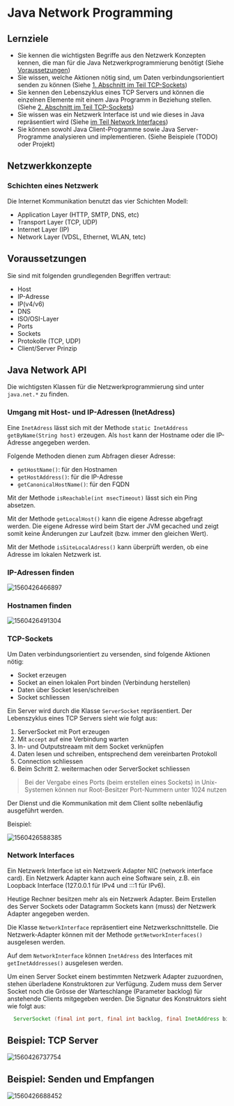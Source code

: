 # Java Network Programming

## Lernziele

* Sie kennen die wichtigsten Begriffe aus den Netzwerk Konzepten kennen, die man für die Java Netzwerkprogrammierung benötigt (Siehe [Voraussetzungen](network-programming.md#Voraussetzungen))
* Sie wissen, welche Aktionen nötig sind, um Daten verbindungsorientiert senden zu können (Siehe [1. Abschnitt im Teil TCP-Sockets](network-programming.md#TCP-Sockets))
* Sie kennen den Lebenszyklus eines TCP Servers und können die einzelnen Elemente mit einem Java Programm in Beziehung stellen. (Siehe [2. Abschnitt im Teil TCP-Sockets](network-programming.md#TCP-Sockets))
* Sie wissen was ein Netzwerk Interface ist und wie dieses in Java repräsentiert wird (Siehe [im Teil Network Interfaces](network-programming.md#Network%20Interfaces))
* Sie können sowohl Java Client-Programme sowie Java Server- Programme analysieren und implementieren. (Siehe Beispiele \(TODO\) oder Projekt)

## Netzwerkkonzepte

### Schichten eines Netzwerk

Die Internet Kommunikation benutzt das vier Schichten Modell:

* Application Layer (HTTP, SMTP, DNS, etc)
* Transport Layer (TCP, UDP)
* Internet Layer (IP)
* Network Layer (VDSL, Ethernet, WLAN, tetc)

## Voraussetzungen

Sie sind mit folgenden grundlegenden Begriffen vertraut:

* Host
* IP-Adresse
* IP\(v4/v6\)
* DNS
* ISO/OSI-Layer
* Ports 
* Sockets
* Protokolle \(TCP, UDP\)
* Client/Server Prinzip

## Java Network API

Die wichtigsten Klassen für die Netzwerkprogrammierung sind unter `java.net.*` zu finden.

### Umgang mit Host- und IP-Adressen \(InetAdress\)

Eine `InetAdress` lässt sich mit der Methode `static InetAddress getByName(String host)` erzeugen. Als `host` kann der Hostname oder die IP-Adresse angegeben werden.

Folgende Methoden dienen zum Abfragen dieser Adresse:

* `getHostName()`: für den Hostnamen
* `getHostAddress()`: für die IP-Adresse
* `getCanonicalHostName()`: für den FQDN

Mit der Methode `isReachable(int msecTimeout)` lässt sich ein Ping absetzen.

Mit der Methode `getLocalHost()` kann die eigene Adresse abgefragt werden. Die eigene Adresse wird beim Start der JVM gecached und zeigt somit keine Änderungen zur Laufzeit \(bzw. immer den gleichen Wert\).

Mit der Methode `isSiteLocalAdress()` kann überprüft werden, ob eine Adresse im lokalen Netzwerk ist.

### IP-Adressen finden

![1560426466897](./assets/1560426466897.png)

### Hostnamen finden

![1560426491304](./assets/1560426491304.png)


### TCP-Sockets

Um Daten verbindungsorientiert zu versenden, sind folgende Aktionen nötig:

* Socket erzeugen
* Socket an einen lokalen Port binden \(Verbindung herstellen\) 
* Daten über Socket lesen/schreiben
* Socket schliessen

Ein Server wird durch die Klasse `ServerSocket` repräsentiert. Der Lebenszyklus eines TCP Servers sieht wie folgt aus:

1. ServerSocket mit Port erzeugen
2. Mit `accept` auf eine Verbindung warten
3. In- und Outputstreaam mit dem Socket verknüpfen
4. Daten lesen und schreiben, entsprechend dem vereinbarten Protokoll
5. Connection schliessen
6. Beim Schritt 2. weitermachen oder ServerSocket schliessen

> Bei der Vergabe eines Ports \(beim erstellen eines Sockets\) in Unix-Systemen können nur Root-Besitzer Port-Nummern unter 1024 nutzen

Der Dienst und die Kommunikation mit dem Client sollte nebenläufig ausgeführt werden.

Beispiel:

![1560426588385](./assets/1560426588385.png)

### Network Interfaces

Ein Netzwerk Interface ist ein Netzwerk Adapter NIC \(network interface card\). Ein Netzwerk Adapter kann auch eine Software sein, z.B. ein Loopback Interface \(127.0.0.1 für IPv4 und :::1 für IPv6\).

Heutige Rechner besitzen mehr als ein Netzwerk Adapter. Beim Erstellen des Server Sockets oder Datagramm Sockets kann \(muss\) der Netzwerk Adapter angegeben werden.

Die Klasse `NetworkInterface` repräsentiert eine Netzwerkschnittstelle. Die Netzwerk-Adapter können mit der Methode `getNetworkInterfaces()` ausgelesen werden.

Auf dem `NetworkInterface` können `InetAdress` des Interfaces mit `getInetAddresses()` ausgelesen werden.

Um einen Server Socket einem bestimmten Netzwerk Adapter zuzuordnen, stehen überladene Konstruktoren zur Verfügung. Zudem muss dem Server Socket noch die Grösse der Warteschlange \(Parameter backlog\) für anstehende Clients mitgegeben werden. Die Signatur des Konstruktors sieht wie folgt aus:

```java
  ServerSocket (final int port, final int backlog, final InetAddress bindAddr) throws IOException
```



## Beispiel: TCP Server

![1560426737754](./assets/1560426737754.png)



## Beispiel: Senden und Empfangen

![1560426688452](./assets/1560426688452.png)